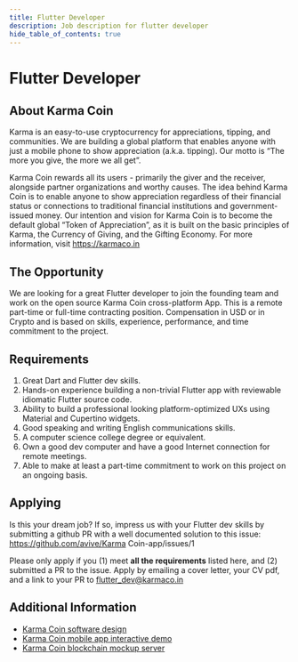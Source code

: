 ```yaml
---
title: Flutter Developer
description: Job description for flutter developer
hide_table_of_contents: true
---
```


# Flutter Developer

## About Karma Coin
<p>Karma is an easy-to-use cryptocurrency for appreciations, tipping, and communities. We are building a global platform that enables anyone with just a mobile phone to show appreciation (a.k.a. tipping). Our motto is “The more you give, the more we all get”.</p>

<p>Karma Coin rewards all its users - primarily the giver and the receiver, alongside partner organizations and worthy causes. The idea behind Karma Coin is to enable anyone to show appreciation regardless of their financial status or connections to traditional financial institutions and government-issued money. Our intention and vision for Karma Coin is to become the default global “Token of Appreciation”, as it is built on the basic principles of Karma, the Currency of Giving, and the Gifting Economy. For more information, visit <a href="https://karmaco.in">https://karmaco.in</a></p> 

## The Opportunity
We are looking for a great Flutter developer to join the founding team and work on the open source Karma Coin cross-platform App. This is a remote part-time or full-time contracting position. Compensation in USD or in Crypto and is based on skills, experience, performance, and time commitment to the project.

## Requirements
1. Great Dart and Flutter dev skills.
2. Hands-on experience building a non-trivial Flutter app with reviewable idiomatic Flutter source code.
3. Ability to build a professional looking platform-optimized UXs using Material and Cupertino widgets.
4. Good speaking and writing English communications skills.
5. A computer science college degree or equivalent. 
6. Own a good dev computer and have a good Internet connection for remote meetings.
7. Able to make at least a part-time commitment to work on this project on an ongoing basis.

## Applying
Is this your dream job? If so, impress us with your Flutter dev skills by submitting a github PR with a well documented solution to this issue: https://github.com/avive/Karma Coin-app/issues/1

Please only apply if you (1) meet <b>all the requirements</b> listed here, and (2) submitted a PR to the issue. Apply by emailing a cover letter, your CV pdf, and a link to your PR to <a href='mailto://flutter_dev@karmaco.in'>flutter_dev@karmaco.in</a>

## Additional Information
- <a href='/docs'>Karma Coin software design</a>
- <a href='https://www.figma.com/proto/XU3xigkjjA0m9qEkkulmWm/Karma Coin?page-id=0%3A1&node-id=552%3A686&viewport=-369%2C-379%2C0.53&scaling=contain&starting-point-node-id=552%3A686'>Karma Coin mobile app interactive demo</a>
- <a href='https://github.com/avive/Karma Coin'>Karma Coin blockchain mockup server</a>